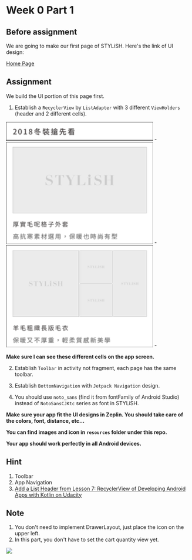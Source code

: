 # Week 0 Part 1

## Before assignment

We are going to make our first page of STYLiSH. Here's the link of UI design:

[Home Page](https://zpl.io/bPXN91p)

## Assignment

We build the UI portion of this page first.

1. Establish a `RecyclerView` by `ListAdapter` with 3 different `ViewHolders` (header and 2 different cells).

  <img src="screenshots/android_week_0_part_1_2.png" width="400">
  -
  <img src="screenshots/android_week_0_part_1_3.png" width="400">
  -
  <img src="screenshots/android_week_0_part_1_4.png" width="400">
  -

 **Make sure I can see these different cells on the app screen.**

2. Establish `Toolbar` in activity not fragment, each page has the same toolbar.

3. Establish `BottomNavigation` with `Jetpack Navigation` design.

4. You should use `noto_sans` (find it from fontFamily of Android Studio) instead of `NotoSansCJKtc` series as font in STYLiSH.

**Make sure your app fit the UI designs in Zeplin. You should take care of the colors, font, distance, etc...**

**You can find images and icon in `resources` folder under this repo.**

**Your app should work perfectly in all Android devices.**

## Hint

1. Toolbar
2. App Navigation
3. [Add a List Header from Lesson 7: RecyclerView of Developing Android Apps with Kotlin on Udacity](https://classroom.udacity.com/courses/ud9012/lessons/ee5a525f-0ba3-4d25-ba29-1fa1d6c567b8/concepts/f6f93918-d9a6-4dc7-a44e-d10532325516)

## Note

1. You don't need to implement DrawerLayout, just place the icon on the upper left.
2. In this part, you don't have to set the cart quantity view yet.

<img src="screenshots/android_week_0_part_1.gif" width="400">
